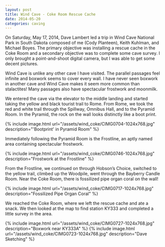 ```yaml
---
layout: post
title: Wind Cave - Coke Room Rescue Cache
date: 2014-05-20
categories: caving
---
```


On Saturday, May 17, 2014, Dave Lambert led a trip in Wind Cave National Park
in South Dakota composed of me (Cody Planteen), Keith Kuhlman, and Michael
Boyes. The primary objective was installing a rescue cache in the Coke Room and
a secondary objective was to complete some cave survey. I only brought a
point-and-shoot digital camera, but I was able to get some decent pictures.

Wind Cave is unlike any other cave I have visited. The parallel passages feel
infinite and boxwork seems to cover every wall. I have never seen boxwork in
another cave and Wind Cave makes it seem more common than stalactites! Many
passages also have spectacular frostwork and moonmilk.

We entered the cave via the elevator to the middle landing and started taking
the yellow and black tourist trail to Rome. From Rome, we took the red and
white trail through the Spillway, Omnibus Hall, and to the Pyramid Room. In the
Pyramid, the rock on the wall looks distinctly like a boot print.

{% include image.html url="/assets/wind_coke/CIMG0704-1024x768.jpg" description="'Bootprint' in Pyramid Room" %}

Immediately following the Pyramid Room is the Frostline, an aptly named area
containing spectacular frostwork.

{% include image.html url="/assets/wind_coke/CIMG0746-1024x768.jpg" description="Frostwork at the Frostline" %}

From the Frostline, we continued on through Hobson’s Choice, switched to the
yellow trail, climbed up the Woodpile, went through the Bayberry Candle Room.
Near the Coke Room, there is fossilized pipe organ coral on the wall!

{% include image.html url="/assets/wind_coke/CIMG0717-1024x768.jpg" description="Fossilized Pipe Organ Coral" %}

We reached the Coke Room, where we left the rescue cache and ate a snack. We
then looked at the map to find station KY333 and completed a little survey in
the area.

{% include image.html url="/assets/wind_coke/CIMG0727-1024x768.jpg" description="Boxwork near KY333A" %}
{% include image.html url="/assets/wind_coke/CIMG0723-1024x768.jpg" description="Dave Sketching" %}
